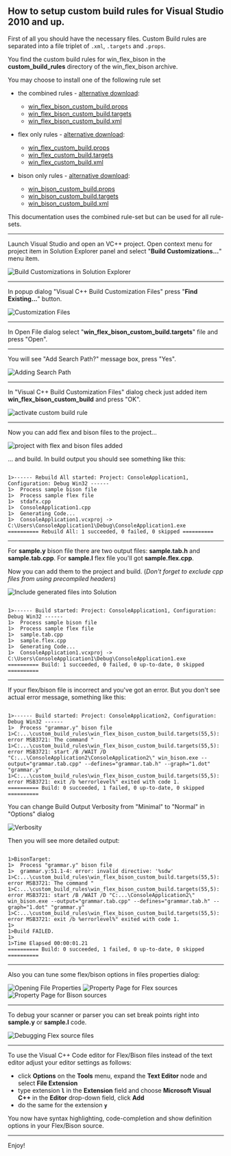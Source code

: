 
How to setup custom build rules for Visual Studio 2010 and up.
---------------

First of all you should have the necessary files.
Custom Build rules are separated into a file triplet of `.xml`, `.targets` and `.props`.

You find the custom build rules for win_flex_bison in the **custom_build_rules** directory of the win_flex_bison archive.

You may choose to install one of the following rule set

* the combined rules - [alternative download][1]:
    * [win_flex_bison_custom_build.props  ](../win_flex_bison/win_flex_bison_custom_build.props)
    * [win_flex_bison_custom_build.targets](../win_flex_bison/win_flex_bison_custom_build.targets)
    * [win_flex_bison_custom_build.xml    ](../win_flex_bison/win_flex_bison_custom_build.xml)

* flex only rules   - [alternative download][2]:
    * [win_flex_custom_build.props        ](../win_flex_only/win_flex_custom_build.props)
    * [win_flex_custom_build.targets      ](../win_flex_only/win_flex_custom_build.targets)
    * [win_flex_custom_build.xml          ](../win_flex_only/win_flex_custom_build.xml)

* bison only rules  - [alternative download][3]:
    * [win_bison_custom_build.props  ](../win_bison_only/win_bison_custom_build.props)
    * [win_bison_custom_build.targets](../win_bison_only/win_bison_custom_build.targets)
    * [win_bison_custom_build.xml    ](../win_bison_only/win_bison_custom_build.xml)

This documentation uses the combined rule-set but can be used for all rule-sets.

[1]: https://sourceforge.net/projects/winflexbison/files/win_flex_bison_custom_build_rules.zip/download "Combined build rules for Bison and Flex"
[2]: https://sourceforge.net/projects/winflexbison/files/win_flex_custom_build_rules.zip/download "Build rules for Flex only"
[3]: https://sourceforge.net/projects/winflexbison/files/win_bison_custom_build_rules.zip/download "Build rules for Bison only"

----

Launch Visual Studio and open an VC++ project.
Open context menu for project item in Solution Explorer panel and select "**Build Customizations...**" menu item.

![Build Customizations in Solution Explorer](1.png)

----

In popup dialog "Visual C++ Build Customization Files" press "**Find Existing...**" button.

![Customization Files](2.png)

----

In Open File dialog select "**win_flex_bison_custom_build.targets**" file and press "Open".

----

You will see "Add Search Path?" message box, press "Yes".

![Adding Search Path](3.png)

----

In "Visual C++ Build Customization Files" dialog check just added item **win_flex_bison_custom_build** and press "OK".

![activate custom build rule](4.png)

----

Now you can add flex and bison files to the project...

![project with flex and bison files added](5.png)

... and build.
In build output you should see something like this:

~~~~

1>------ Rebuild All started: Project: ConsoleApplication1, Configuration: Debug Win32 ------
1>  Process sample bison file
1>  Process sample flex file
1>  stdafx.cpp
1>  ConsoleApplication1.cpp
1>  Generating Code...
1>  ConsoleApplication1.vcxproj -> C:\Users\ConsoleApplication1\Debug\ConsoleApplication1.exe
========== Rebuild All: 1 succeeded, 0 failed, 0 skipped ==========

~~~~

-----

For **sample.y** bison file there are two output files: **sample.tab.h** and **sample.tab.cpp**.
For **sample.l** flex file you'll got **sample.flex.cpp**.

Now you can add them to the project and build. (*Don't forget to exclude cpp files from using precompiled headers*)

![Include generated files into Solution](6.png)

~~~~

1>------ Build started: Project: ConsoleApplication1, Configuration: Debug Win32 ------
1>  Process sample bison file
1>  Process sample flex file
1>  sample.tab.cpp
1>  sample.flex.cpp
1>  Generating Code...
1>  ConsoleApplication1.vcxproj -> C:\Users\ConsoleApplication1\Debug\ConsoleApplication1.exe
========== Build: 1 succeeded, 0 failed, 0 up-to-date, 0 skipped ==========

~~~~

----

If your flex/bison file is incorrect and you've got an error. But you don't see actual error message, something like this:

~~~~

1>------ Build started: Project: ConsoleApplication2, Configuration: Debug Win32 ------
1>  Process "grammar.y" bison file
1>C:...\custom_build_rules\win_flex_bison_custom_build.targets(55,5): error MSB3721: The command "
1>C:...\custom_build_rules\win_flex_bison_custom_build.targets(55,5): error MSB3721: start /B /WAIT /D "C:...\ConsoleApplication2\ConsoleApplication2\" win_bison.exe --output="grammar.tab.cpp" --defines="grammar.tab.h" --graph="1.dot" "grammar.y"
1>C:...\custom_build_rules\win_flex_bison_custom_build.targets(55,5): error MSB3721: exit /b %errorlevel%" exited with code 1.
========== Build: 0 succeeded, 1 failed, 0 up-to-date, 0 skipped ==========

~~~~

You can change Build Output Verbosity from "Minimal" to "Normal" in "Options" dialog

![Verbosity](Verbosity.png)

Then you will see more detailed output:

~~~~

1>BisonTarget:
1>  Process "grammar.y" bison file
1>  grammar.y:51.1-4: error: invalid directive: '%sdw'
1>C:...\custom_build_rules\win_flex_bison_custom_build.targets(55,5): error MSB3721: The command "
1>C:...\custom_build_rules\win_flex_bison_custom_build.targets(55,5): error MSB3721: start /B /WAIT /D "C:...\ConsoleApplication2\" win_bison.exe --output="grammar.tab.cpp" --defines="grammar.tab.h" --graph="1.dot" "grammar.y"
1>C:...\custom_build_rules\win_flex_bison_custom_build.targets(55,5): error MSB3721: exit /b %errorlevel%" exited with code 1.
1>
1>Build FAILED.
1>
1>Time Elapsed 00:00:01.21
========== Build: 0 succeeded, 1 failed, 0 up-to-date, 0 skipped ==========

~~~~

----

Also you can tune some flex/bison options in files properties dialog:

![Opening File Properties](Properties.png)
![Property Page for Flex sources](FlexProperties.png)
![Property Page for Bison sources](BisonProperties.png)

----


To debug your scanner or parser you can set break points right into **sample.y** or **sample.l** code.

![Debugging Flex source files](Flex_debuging.png)

----


To use the Visual C++ Code editor for Flex/Bison files instead of the text editor adjust your editor settings as follows:

* click **Options** on the **Tools** menu, expand the **Text Editor** node and select **File Extension**
* type extension **`l`** in the **Extension** field and choose **Microsoft Visual C++** in the **Editor** drop-down field, click **Add**
* do the same for the extension **`y`**

You now have syntax highlighting, code-completion and show definition options in your Flex/Bison source.

----

Enjoy!
